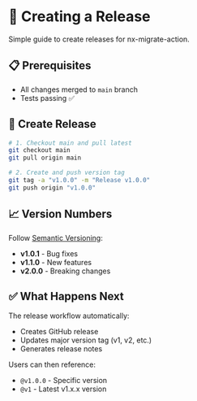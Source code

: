# 🚀 Creating a Release

Simple guide to create releases for nx-migrate-action.

## 📋 Prerequisites

- All changes merged to `main` branch
- Tests passing ✅

## 🎯 Create Release

```bash
# 1. Checkout main and pull latest
git checkout main
git pull origin main

# 2. Create and push version tag
git tag -a "v1.0.0" -m "Release v1.0.0"
git push origin "v1.0.0"
```

## 📈 Version Numbers

Follow [Semantic Versioning](https://semver.org/):
- **v1.0.1** - Bug fixes
- **v1.1.0** - New features
- **v2.0.0** - Breaking changes

## ✅ What Happens Next

The release workflow automatically:
- Creates GitHub release
- Updates major version tag (v1, v2, etc.)
- Generates release notes

Users can then reference:
- `@v1.0.0` - Specific version
- `@v1` - Latest v1.x.x version